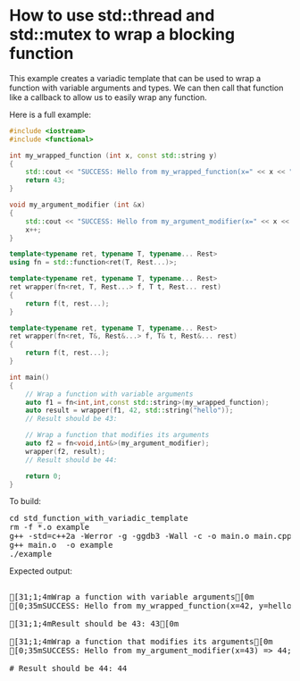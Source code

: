 How to use std::thread and std::mutex to wrap a blocking function
=================================================================

This example creates a variadic template that can be used to wrap a 
function with variable arguments and types. We can then call that
function like a callback to allow us to easily wrap any function.

Here is a full example:
```C++
#include <iostream>
#include <functional>

int my_wrapped_function (int x, const std::string y)
{
    std::cout << "SUCCESS: Hello from my_wrapped_function(x=" << x << ", y=" << y << ");" << std::endl;
    return 43;
}

void my_argument_modifier (int &x)
{
    std::cout << "SUCCESS: Hello from my_argument_modifier(x=" << x << ") => " << x + 1 << ";" << std::endl;
    x++;
}

template<typename ret, typename T, typename... Rest>
using fn = std::function<ret(T, Rest...)>;

template<typename ret, typename T, typename... Rest>
ret wrapper(fn<ret, T, Rest...> f, T t, Rest... rest)
{
    return f(t, rest...);
}

template<typename ret, typename T, typename... Rest>
ret wrapper(fn<ret, T&, Rest&...> f, T& t, Rest&... rest)
{
    return f(t, rest...);
}

int main()
{
    // Wrap a function with variable arguments
    auto f1 = fn<int,int,const std::string>(my_wrapped_function);
    auto result = wrapper(f1, 42, std::string("hello"));
    // Result should be 43: 

    // Wrap a function that modifies its arguments
    auto f2 = fn<void,int&>(my_argument_modifier);
    wrapper(f2, result);
    // Result should be 44: 

    return 0;
}

```
To build:
<pre>
cd std_function_with_variadic_template
rm -f *.o example
g++ -std=c++2a -Werror -g -ggdb3 -Wall -c -o main.o main.cpp
g++ main.o  -o example
./example
</pre>
Expected output:
<pre>

[31;1;4mWrap a function with variable arguments[0m
[0;35mSUCCESS: Hello from my_wrapped_function(x=42, y=hello);[0m

[31;1;4mResult should be 43: 43[0m

[31;1;4mWrap a function that modifies its arguments[0m
[0;35mSUCCESS: Hello from my_argument_modifier(x=43) => 44;[0m

# Result should be 44: 44
</pre>
